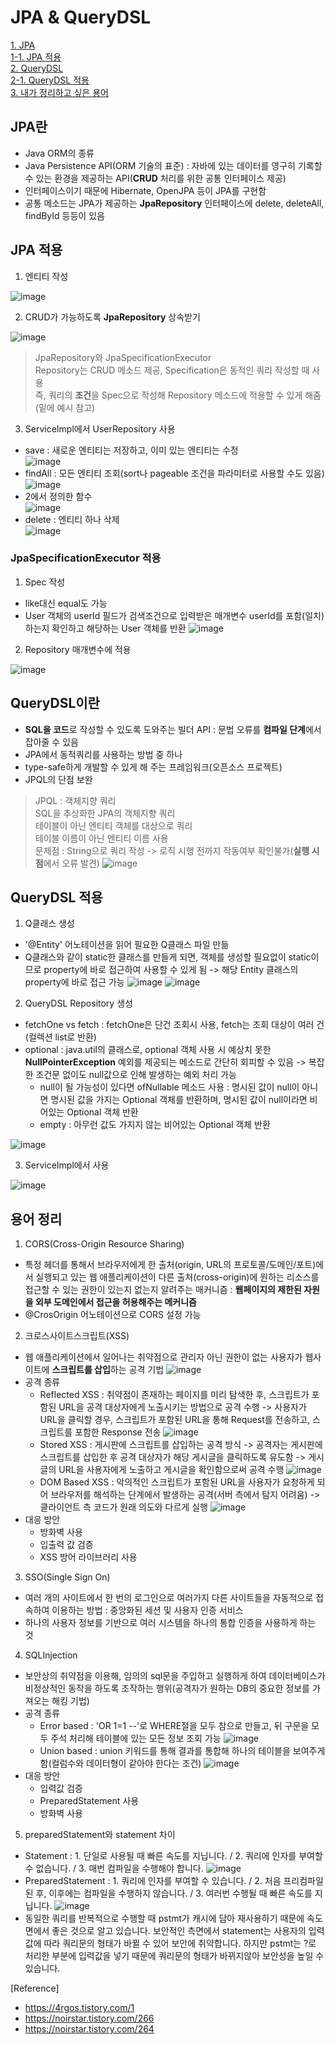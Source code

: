 # JPA & QueryDSL

[1. JPA](#jpa란) <br/>
[1-1. JPA 적용](#jpa-적용) <br/>
[2. QueryDSL](#querydsl이란) <br/>
[2-1. QueryDSL 적용](#querydsl-적용) <br/>
[3. 내가 정리하고 싶은 용어](#용어-정리)

## JPA란
- Java ORM의 종류
- Java Persistence API(ORM 기술의 표준) : 자바에 있는 데이터를 영구히 기록할 수 있는 환경을 제공하는 API(**CRUD** 처리를 위한 공통 인터페이스 제공)
- 인터페이스이기 때문에 Hibernate, OpenJPA 등이 JPA를 구현함
- 공통 메소드는 JPA가 제공하는 **JpaRepository** 인터페이스에 delete, deleteAll, findById 등등이 있음

## JPA 적용
1) 엔티티 작성

![image](https://user-images.githubusercontent.com/69454805/137611474-51d320d1-f18f-4429-afee-8087b53bb41e.png)

2) CRUD가 가능하도록 **JpaRepository** 상속받기

![image](https://user-images.githubusercontent.com/69454805/137611626-5248a760-e57a-48b4-984e-7185f97371a4.png)

> JpaRepository와 JpaSpecificationExecutor <br/>
> Repository는 CRUD 메소드 제공, Specification은 동적인 쿼리 작성할 때 사용 <br/>
> 즉, 쿼리의 **조건**을 Spec으로 작성해 Repository 메소드에 적용할 수 있게 해줌 (밑에 예시 참고)

3) ServiceImpl에서 UserRepository 사용
 - save : 새로운 엔티티는 저장하고, 이미 있는 엔티티는 수정 <br/>
![image](https://user-images.githubusercontent.com/69454805/137612238-4d327852-bef4-4b32-86a3-9405fb99640f.png)
 - findAll : 모든 엔티티 조회(sort나 pageable 조건을 파라미터로 사용할 수도 있음) <br/>
 ![image](https://user-images.githubusercontent.com/69454805/137612270-4b137c5a-9225-4a2a-be74-9eb11b6abf63.png)
 - 2에서 정의한 함수<br/>
 ![image](https://user-images.githubusercontent.com/69454805/137612282-a58d3ae0-0360-4a5a-9f1c-073828196ed1.png)
 - delete : 엔티티 하나 삭제<br/>
 ![image](https://user-images.githubusercontent.com/69454805/137612290-a10f0e9e-9508-444f-88d2-beb604baee1b.png)

 ### JpaSpecificationExecutor 적용
1) Spec 작성
- like대신 equal도 가능
- User 객체의 userId 필드가 검색조건으로 입력받은 매개변수 userId를 포함(일치)하는지 확인하고 해당하는 User 객체를 반환
![image](https://user-images.githubusercontent.com/69454805/137616228-a588e0ba-d5fe-41d2-85a6-066f81c74fd1.png)

2) Repository 매개변수에 적용

![image](https://user-images.githubusercontent.com/69454805/137616340-d5090dc6-0c8c-4f84-8250-5060e96af407.png)


## QueryDSL이란
- **SQL을 코드**로 작성할 수 있도록 도와주는 빌더 API : 문법 오류를 **컴파일 단계**에서 잡아줄 수 있음
- JPA에서 동적쿼리를 사용하는 방법 중 하나
- type-safe하게 개발할 수 있게 해 주는 프레임워크(오픈소스 프로젝트)
- JPQL의 단점 보완

> JPQL : 객체지향 쿼리 <br/>
> SQL을 추상화한 JPA의 객체지향 쿼리 <br/>
> 테이블이 아닌 엔티티 객체를 대상으로 쿼리 <br/>
> 테이블 이름이 아닌 엔티티 이름 사용 <br/>
> 문제점 : String으로 쿼리 작성 -> 로직 시행 전까지 작동여부 확인불가(**실행 시점**에서 오류 발견)
![image](https://user-images.githubusercontent.com/69454805/137617293-24e780e6-000c-4448-8d0e-6796c8ed9c0d.png)

## QueryDSL 적용
1) Q클래스 생성
- '@Entity' 어노테이션을 읽어 필요한 Q클래스 파일 만듦
- Q클래스와 같이 static한 클래스를 만들게 되면, 객체를 생성할 필요없이 static이므로 property에 바로 접근하여 사용할 수 있게 됨 -> 해당 Entity 클래스의 property에 바로 접근 가능
![image](https://user-images.githubusercontent.com/69454805/137618013-d111cc88-6fbc-4a06-b606-14c6b503a257.png)
![image](https://user-images.githubusercontent.com/69454805/137618026-0c3ee5da-acbc-4f90-9001-ad15f8429032.png)

2) QueryDSL Repository 생성
- fetchOne vs fetch : fetchOne은 단건 조회시 사용, fetch는 조회 대상이 여러 건(컬렉션 list로 반환)
- optional : java.util의 클래스로, optional 객체 사용 시 예상치 못한 **NullPointerException** 예외를 제공되는 메소드로 간단히 회피할 수 있음 -> 복잡한 조건문 없이도 null값으로 인해 발생하는 예외 처리 가능
    - null이 될 가능성이 있다면 ofNullable 메소드 사용 : 명시된 값이 null이 아니면 명시된 값을 가지는 Optional 객체를 반환하며, 명시된 값이 null이라면 비어있는 Optional 객체 반환
    - empty : 아무런 값도 가지지 않는 비어있는 Optional 객체 반환

![image](https://user-images.githubusercontent.com/69454805/137618082-eba0af9a-efe5-48d5-b42e-edd5b4e47b46.png)

3) ServiceImpl에서 사용

 ![image](https://user-images.githubusercontent.com/69454805/137612282-a58d3ae0-0360-4a5a-9f1c-073828196ed1.png)

 ## 용어 정리
1) CORS(Cross-Origin Resource Sharing)
- 특정 헤더를 통해서 브라우저에게 한 출처(origin, URL의 프로토콜/도메인/포트)에서 실행되고 있는 웹 애플리케이션이 다른 출처(cross-origin)에 원하는 리소스를 접근할 수 있는 권한이 있는지 없는지 알려주는 매커니즘 : **웹페이지의 제한된 자원을 외부 도메인에서 접근을 허용해주는 메커니즘**
- @CrosOrigin 어노테이션으로 CORS 설정 가능
2) 크로스사이트스크립트(XSS)
- 웹 애플리케이션에서 일어나는 취약점으로 관리자 아닌 권한이 없는 사용자가 웹사이트에 **스크립트를 삽입**하는 공격 기법
![image](https://user-images.githubusercontent.com/69454805/137620081-b3d081b3-cdce-48f0-b70f-0b6e2e163019.png)
- 공격 종류
    - Reflected XSS : 취약점이 존재하는 페이지를 미리 탐색한 후, 스크립트가 포함된 URL을 공격 대상자에게 노출시키는 방법으로 공격 수행 -> 사용자가 URL을 클릭할 경우, 스크립트가 포함된 URL을 통해 Request를 전송하고, 스크립트를 포함한 Response 전송
![image](https://user-images.githubusercontent.com/69454805/137620249-8c5b6593-58fa-437c-b673-a134b3553842.png)
    - Stored XSS : 게시판에 스크립트를 삽입하는 공격 방식 -> 공격자는 게시판에 스크립트를 삽입한 후 공격 대상자가 해당 게시글을 클릭하도록 유도함 -> 게시글의 URL을 사용자에게 노출하고 게시글을 확인함으로써 공격 수행
![image](https://user-images.githubusercontent.com/69454805/137620287-30fdc017-0f05-4a57-bf82-61723fe80b12.png)
    - DOM Based XSS : 악의적인 스크립트가 포함된 URL을 사용자가 요청하게 되어 브라우저를 해석하는 단계에서 발생하는 공격(서버 측에서 탐지 어려움) -> 클라이언트 측 코드가 원래 의도와 다르게 실행
![image](https://user-images.githubusercontent.com/69454805/137620349-12a3c2e4-7c9b-4840-a182-64d2d77026ef.png)
- 대응 방안
    - 방화벽 사용
    - 입출력 값 검증
    - XSS 방어 라이브러리 사용
3) SSO(Single Sign On)
- 여러 개의 사이트에서 한 번의 로그인으로 여러가지 다른 사이트들을 자동적으로 접속하여 이용하는 방법 : 중앙화된 세션 및 사용자 인증 서비스
- 하나의 사용자 정보를 기반으로 여러 시스템을 하나의 통합 인증을 사용하게 하는 것
4) SQLInjection
- 보안상의 취약점을 이용해, 임의의 sql문을 주입하고 실행하게 하여 데이터베이스가 비정상적인 동작을 하도록 조작하는 행위(공격자가 원하는 DB의 중요한 정보를 가져오는 해킹 기법)
- 공격 종류
    - Error based : 'OR 1=1 --'로 WHERE절을 모두 참으로 만들고, 뒤 구문을 모두 주석 처리해 테이블에 있는 모든 정보 조회 가능
![image](https://user-images.githubusercontent.com/69454805/137620670-1aeab244-bdf1-4bee-b36e-5c3ea332798d.png)
    - Union based : union 키워드를 통해 결과를 통합해 하나의 테이블을 보여주게 함(컬럼수와 데이터형이 같아야 한다는 조건)
![image](https://user-images.githubusercontent.com/69454805/137620770-1b4661bd-9041-4901-96e1-17333fae6a66.png)    
- 대응 방안
    - 입력값 검증
    - PreparedStatement 사용
    - 방화벽 사용
5) preparedStatement와 statement 차이
- Statement : 1. 단일로 사용될 때 빠른 속도를 지닙니다. / 2. 쿼리에 인자를 부여할 수 없습니다. / 3. 매번 컴파일을 수행해야 합니다.
![image](https://user-images.githubusercontent.com/69454805/137620898-1ced50f9-71fd-4bb4-94a8-e1d288eafb3e.png)
- PreparedStatement : 1. 쿼리에 인자를 부여할 수 있습니다. / 2. 처음 프리컴파일 된 후, 이후에는 컴파일을 수행하지 않습니다. / 3. 여러번 수행될 때 빠른 속도를 지닙니다.
![image](https://user-images.githubusercontent.com/69454805/137620906-ac4a20b0-b565-4fe5-a590-7847800b93e3.png)
- 동일한 쿼리를 반복적으로 수행할 때 pstmt가 캐시에 담아 재사용하기 때문에 속도면에서 좋은 것으로 알고 있습니다. 보안적인 측면에서 statement는 사용자의 입력값에 따라 쿼리문의 형태가 바뀔 수 있어 보안에 취약합니다. 하지만 pstmt는 ?로 처리한 부분에 입력값을 넣기 때문에 쿼리문의 형태가 바뀌지않아 보안성을 높일 수 있습니다.

[Reference]
- https://4rgos.tistory.com/1
- https://noirstar.tistory.com/266
- https://noirstar.tistory.com/264